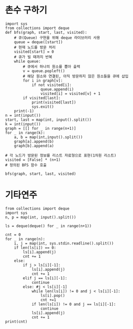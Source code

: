 
촌수 구하기
=============
    import sys
    from collections import deque
    def bfs(graph, start, last, visited):
        # 큐(Queue) 구현을 위해 deque 라이브러리 사용
        queue = deque([start])
        # 현재 노드를 방문 처리
        visited[start] = 0
        # 큐가 빌 때까지 반복
        while queue:
            # 큐에서 하나의 원소를 뽑아 출력
            v = queue.popleft()
            # 해당 원소와 연결된, 아직 방문하지 않은 원소들을 큐에 삽입
            for i in graph[v]:
                if not visited[i]:
                    queue.append(i)
                    visited[i] = visited[v] + 1
            if visited[last]:
                print(visited[last])
                sys.exit()
        print(-1)
    n = int(input())
    start, last = map(int, input().split())
    k = int(input())
    graph = [[] for _ in range(n+1)]
    for _ in range(k):
        a, b = map(int,input().split())
        graph[a].append(b)
        graph[b].append(a)

    # 각 노드가 방문된 정보를 리스트 자료형으로 표현(1차원 리스트)
    visited = [False] * (n+1)
    # 정의된 BFS 함수 호출

    bfs(graph, start, last, visited)
    
기타연주 
=============
    from collections import deque
    import sys
    n, p = map(int, input().split())

    ls = deque(deque() for _ in range(n+1))

    cnt = 0
    for _ in range(n):
        i, j = map(int, sys.stdin.readline().split())
        if len(ls[i]) == 0:
            ls[i].append(j)
            cnt += 1
        else:
            if j > ls[i][-1]:
                ls[i].append(j)
                cnt += 1
            elif j == ls[i][-1]:
                continue
            else: #j < ls[i][-1]
                while len(ls[i]) != 0 and j < ls[i][-1]:
                    ls[i].pop()
                    cnt +=1
                if len(ls[i]) != 0 and j == ls[i][-1]:
                    continue
                ls[i].append(j)
                cnt += 1
    print(cnt)
